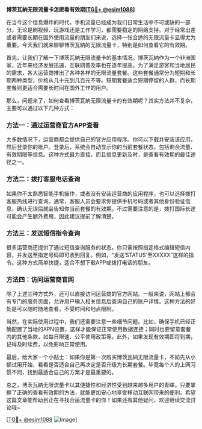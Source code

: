 **博茨瓦納无限流量卡怎麽看有效期[[TG💪+ @esim1088](https://t.me/s/esim1088)]**

在当今这个信息爆炸的时代，手机流量已经成为我们日常生活中不可或缺的一部分。无论是刷视频、玩游戏还是工作学习，都需要稳定的网络支持。对于经常出差或者需要长期在国外使用流量的朋友们来说，选择一张合适的无限流量卡显得尤为重要。今天我们就来聊聊博茨瓦納的无限流量卡，特别是如何查看它的有效期。

首先，让我们了解一下博茨瓦納无限流量卡的基本情况。博茨瓦納作为一个非洲国家，近年来经济发展迅速，互联网普及率也在逐年提高。为了满足游客和当地居民的需求，各大运营商推出了各种各样的无限流量套餐。这些套餐通常分为短期和长期两种类型，价格从几十元到几百元不等。短期套餐适合短期停留的人群，而长期套餐则更适合需要长时间在国外工作的用户。

那么，问题来了，如何查看博茨瓦納无限流量卡的有效期呢？其实方法并不复杂，主要可以通过以下几种方式：

### 方法一：通过运营商官方APP查看

大多数情况下，运营商都会提供自己的官方应用程序。你可以下载并安装该应用，然后登录你的账户。登录后，系统会自动显示你的当前套餐状态，包括剩余流量、有效期限等信息。这种方式最为直接，而且信息更新及时，是查看有效期的最佳途径之一。

### 方法二：拨打客服电话查询

如果你不太熟悉智能手机操作，或者没有安装运营商的应用程序，也可以选择拨打客服热线进行查询。通常，客服人员会要求你提供手机号码或者其他身份验证信息，确认无误后就会告知你当前套餐的有效期。不过需要注意的是，拨打国际长途可能会产生额外费用，因此建议提前了解清楚。

### 方法三：发送短信指令查询

很多运营商还提供了通过短信查询服务的状态。你只需按照指定格式编辑短信内容，并发送至指定号码即可收到回复。例如，“发送‘STATUS’至XXXXX”这样的指令。这种方式简单快捷，适合不想下载APP或拨打电话的朋友。

### 方法四：访问运营商官网

除了上述三种方式外，还可以直接访问运营商的官方网站。一般来说，网站上都会有专门的服务页面，允许用户输入相关信息后查询自己的账户详情。这种方法的好处是可以随时随地查看，不受时间和地点限制。

当然，在实际使用过程中，我们还需要注意一些细节问题。比如，确保手机已经正确配置了当地的APN设置，这样才能保证正常使用数据连接；同时也要留意套餐内的其他条款，如每日限速、公平使用政策等。此外，如果发现有效期即将到期，记得及时续费，以免影响正常使用。

最后，给大家一个小贴士：如果你是第一次购买博茨瓦納无限流量卡，不妨先从小额试用开始，看看是否适合自己再决定是否升级为长期套餐。毕竟每个人的上网习惯不同，找到最适合自己的方案才是最重要的。

总之，博茨瓦納无限流量卡以其便捷性和经济性受到越来越多用户的青睐。只要掌握了正确的查看有效期的方法，就能更加安心地享受移动互联网带来的便利。希望这篇文章能帮助到正在寻找合适流量卡的你！如果还有其他疑问，欢迎继续交流讨论哦~

[[TG💪+ @esim1088](https://t.me/s/esim1088) ![Image](https://i.postimg.cc/4NQfJmqS/Snipaste-2025-05-13-00-14-12.png)]